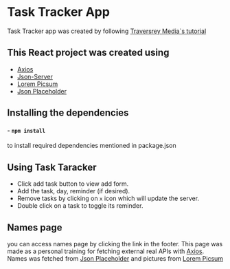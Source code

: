 # Task Tracker App
Task Tracker app was created by following [Traversrey Media`s tutorial](https://www.youtube.com/watch?v=w7ejDZ8SWv8&t=404s)

## This React project was created using

- [Axios](https://www.axios.com/)
- [Json-Server](https://www.npmjs.com/package/json-server/)
- [Lorem Picsum](https://picsum.photos/)
- [Json Placeholder](https://jsonplaceholder.typicode.com/)
## Installing the dependencies
#### - `npm install` 
to install required dependencies mentioned in package.json

## Using Task Taracker

- Click add task button to view add form.
- Add the  task, day, reminder (if desired).
- Remove tasks by clicking on `x` icon which will update the server.
- Double click on a task to toggle its reminder.

## Names page
you can access names page by clicking the link in the footer. This page was made as a personal training
for fetching external real APIs with [Axios](https://www.axios.com/). Names was fetched from [Json Placeholder](https://jsonplaceholder.typicode.com/) and pictures from [Lorem Picsum](https://picsum.photos/)